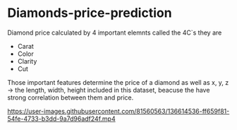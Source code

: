 # Diamonds-price-prediction
Diamond price calculated by 4 important elemnts called the 4C\`s they are
- Carat
- Color
- Clarity
- Cut

Those important features determine the price of a diamond as well as x, y, z -> the length, width, height included in this dataset,
beacuse the have strong correlation between them and price.

https://user-images.githubusercontent.com/81560563/136614536-ff659f81-54fe-4733-b3dd-9a7d96adf24f.mp4

